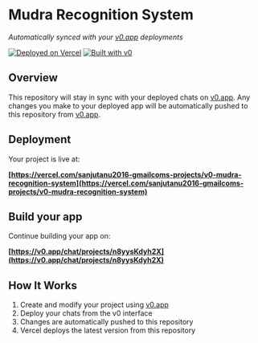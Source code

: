 # Mudra Recognition System

*Automatically synced with your [v0.app](https://v0.app) deployments*

[![Deployed on Vercel](https://img.shields.io/badge/Deployed%20on-Vercel-black?style=for-the-badge&logo=vercel)](https://vercel.com/sanjutanu2016-gmailcoms-projects/v0-mudra-recognition-system)
[![Built with v0](https://img.shields.io/badge/Built%20with-v0.app-black?style=for-the-badge)](https://v0.app/chat/projects/n8yysKdyh2X)

## Overview

This repository will stay in sync with your deployed chats on [v0.app](https://v0.app).
Any changes you make to your deployed app will be automatically pushed to this repository from [v0.app](https://v0.app).

## Deployment

Your project is live at:

**[https://vercel.com/sanjutanu2016-gmailcoms-projects/v0-mudra-recognition-system](https://vercel.com/sanjutanu2016-gmailcoms-projects/v0-mudra-recognition-system)**

## Build your app

Continue building your app on:

**[https://v0.app/chat/projects/n8yysKdyh2X](https://v0.app/chat/projects/n8yysKdyh2X)**

## How It Works

1. Create and modify your project using [v0.app](https://v0.app)
2. Deploy your chats from the v0 interface
3. Changes are automatically pushed to this repository
4. Vercel deploys the latest version from this repository